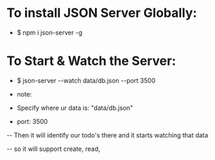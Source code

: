 # To install JSON Server Globally:

- $ npm i json-server -g

# To Start & Watch the Server:

- $ json-server --watch data/db.json --port 3500

* note: 
- Specify where ur data is: "data/db.json"

- port: 3500

-- Then it will identify our todo's there and it starts watching that data

-- so it will support create, read, 